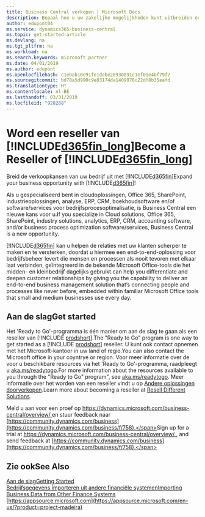 ```yaml
---
title: Business Central verkopen | Microsoft Docs
description: Bepaal hoe u uw zakelijke mogelijkheden kunt uitbreiden en word een Microsoft-partner en reseller van Business Central.
author: edupont04
ms.service: dynamics365-business-central
ms.topic: get-started-article
ms.devlang: na
ms.tgt_pltfrm: na
ms.workload: na
ms.search.keywords: microsoft partner
ms.date: 04/01/2019
ms.author: edupont
ms.openlocfilehash: c1ebab10e91fe1dabe26930891c1ef01e4bf79f7
ms.sourcegitcommit: bd78a5d990c9e83174da1409076c22df8b35eafd
ms.translationtype: HT
ms.contentlocale: nl-BE
ms.lasthandoff: 03/31/2019
ms.locfileid: "928288"
---
```

# <a name="become-a-reseller-of-included365finlongincludesd365finlongmdmd"></a><span data-ttu-id="c9d83-103">Word een reseller van [!INCLUDE[d365fin_long](includes/d365fin_long_md.md)]</span><span class="sxs-lookup"><span data-stu-id="c9d83-103">Become a Reseller of [!INCLUDE[d365fin_long](includes/d365fin_long_md.md)]</span></span>
<span data-ttu-id="c9d83-104">Breid de verkoopkansen van uw bedrijf uit met [!INCLUDE[d365fin](includes/d365fin_md.md)]</span><span class="sxs-lookup"><span data-stu-id="c9d83-104">Expand your business opportunity with [!INCLUDE[d365fin](includes/d365fin_md.md)]!</span></span>  

<span data-ttu-id="c9d83-105">Als u gespecialiseerd bent in cloudoplossingen, Office 365, SharePoint, industrieoplossingen, analyse, ERP, CRM, boekhoudsoftware en/of software/services voor bedrijfsprocesoptimalisatie, is Business Central een nieuwe kans voor u.</span><span class="sxs-lookup"><span data-stu-id="c9d83-105">If you specialize in Cloud solutions, Office 365, SharePoint, industry solutions, analytics, ERP, CRM, accounting software, and/or business process optimization software/services, Business Central is a new opportunity.</span></span>   

[!INCLUDE[d365fin](includes/d365fin_md.md)] <span data-ttu-id="c9d83-106">kan u helpen de relaties met uw klanten scherper te maken en te versterken, doordat u hiermee een end-to-end-oplossing voor bedrijfsbeheer levert die mensen en processen als nooit tevoren met elkaar laat verbinden, geïntegreerd in de bekende Microsoft Office-tools die het midden- en kleinbedrijf dagelijks gebruikt.</span><span class="sxs-lookup"><span data-stu-id="c9d83-106">can help you differentiate and deepen customer relationships by giving you the capability to deliver an end-to-end business management solution that’s connecting people and processes like never before, embedded within familiar Microsoft Office tools that small and medium businesses use every day.</span></span>  

## <a name="get-started"></a><span data-ttu-id="c9d83-107">Aan de slag</span><span class="sxs-lookup"><span data-stu-id="c9d83-107">Get started</span></span>

<span data-ttu-id="c9d83-108">Het 'Ready to Go'-programma is één manier om aan de slag te gaan als een reseller van [!INCLUDE [prodshort](includes/prodshort.md)].</span><span class="sxs-lookup"><span data-stu-id="c9d83-108">The "Ready to Go" program is one way to get started as a [!INCLUDE [prodshort](includes/prodshort.md)] reseller.</span></span> <span data-ttu-id="c9d83-109">U kunt ook contact opnemen met het Microsoft-kantoor in uw land of regio.</span><span class="sxs-lookup"><span data-stu-id="c9d83-109">You can also contact the Microsoft office in your coyntrye or region.</span></span> <span data-ttu-id="c9d83-110">Voor meer informatie over de voor u beschikbare resources via het 'Ready to Go'-programma, raadpleegt u [aka.ms/readytogo](https://aka.ms/readytogo).</span><span class="sxs-lookup"><span data-stu-id="c9d83-110">For more information about the resources available to you through the "Ready to Go" program", see [aka.ms/readytogo](https://aka.ms/readytogo).</span></span> <span data-ttu-id="c9d83-111">Meer informatie over het worden van een reseller vindt u op [Andere oplossingen doorverkopen](/dynamics365/business-central/dev-itpro/developer/readiness/readiness-reseller).</span><span class="sxs-lookup"><span data-stu-id="c9d83-111">Learn more about becoming a reseller at [Resell Different Solutions](/dynamics365/business-central/dev-itpro/developer/readiness/readiness-reseller).</span></span>  

<span data-ttu-id="c9d83-112">Meld u aan voor een proef op [https://dynamics.microsoft.com/business-central/overview/ ](https://dynamics.microsoft.com/en-us/business-central/overview/
) en stuur feedback naar [https://community.dynamics.com/business](https://community.dynamics.com/business/f/758).</span><span class="sxs-lookup"><span data-stu-id="c9d83-112">Sign up for a trial at [https://dynamics.microsoft.com/business-central/overview/ ](https://dynamics.microsoft.com/en-us/business-central/overview/
), and send feedback at [https://community.dynamics.com/business](https://community.dynamics.com/business/f/758).</span></span>  

## <a name="see-also"></a><span data-ttu-id="c9d83-113">Zie ook</span><span class="sxs-lookup"><span data-stu-id="c9d83-113">See Also</span></span>

[<span data-ttu-id="c9d83-114">Aan de slag</span><span class="sxs-lookup"><span data-stu-id="c9d83-114">Getting Started</span></span>](product-get-started.md)  
[<span data-ttu-id="c9d83-115">Bedrijfsgegevens importeren uit andere financiële systemen</span><span class="sxs-lookup"><span data-stu-id="c9d83-115">Importing Business Data from Other Finance Systems</span></span>](across-import-data-configuration-packages.md)  
[https://appsource.microsoft.com](https://appsource.microsoft.com/en-us/?product=project-madeira)  
